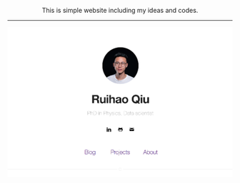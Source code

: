 <p align="center">This is simple website including my ideas and codes.</p>

------

<p align="center">

[![Munich](https://github.com/RuihaoQiu/RuihaoQiu.github.io/blob/master/assets/main.png?raw=true)](http://ruihaoqiu.github.io)

</p>